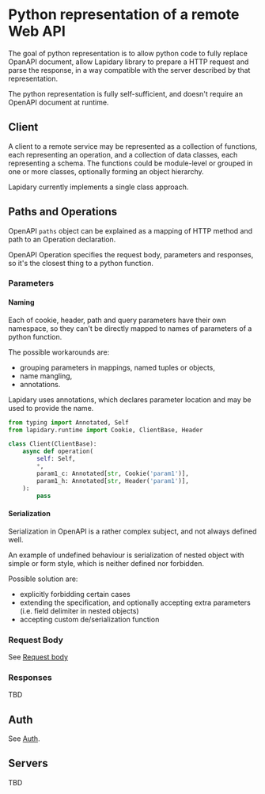 # Python representation of a remote Web API

The goal of python representation is to allow python code to fully replace OpanAPI document, allow Lapidary library to prepare a HTTP request and parse the response, in a way compatible with the
server described by that representation.

The python representation is fully self-sufficient, and doesn't require an OpenAPI document at runtime.

## Client

A client to a remote service may be represented as a collection of functions, each representing an operation, and a collection of data classes, each representing a schema.
The functions could be module-level or grouped in one or more classes, optionally forming an object hierarchy.

Lapidary currently implements a single class approach.

## Paths and Operations

OpenAPI `paths` object can be explained as a mapping of HTTP method and path to an Operation declaration.

OpenAPI Operation specifies the request body, parameters and responses, so it's the closest thing to a python function.

### Parameters

#### Naming

Each of cookie, header, path and query parameters have their own namespace, so they can't be directly mapped to names of parameters of a python function.

The possible workarounds are:

- grouping parameters in mappings, named tuples or objects,
- name mangling,
- annotations.

Lapidary uses annotations, which declares parameter location and may be used to provide the name.

```python
from typing import Annotated, Self
from lapidary.runtime import Cookie, ClientBase, Header

class Client(ClientBase):
    async def operation(
        self: Self,
        *,
        param1_c: Annotated[str, Cookie('param1')],
        param1_h: Annotated[str, Header('param1')],
    ):
        pass
```

#### Serialization

Serialization in OpenAPI is a rather complex subject, and not always defined well.

An example of undefined behaviour is serialization of nested object with simple or form style, which is neither defined nor forbidden.

Possible solution are:

- explicitly forbidding certain cases
- extending the specification, and optionally accepting extra parameters (i.e. field delimiter in nested objects)
- accepting custom de/serialization function

### Request Body

See [Request body](request_body.md)

### Responses

TBD

## Auth

See [Auth](auth.md).

## Servers

TBD
